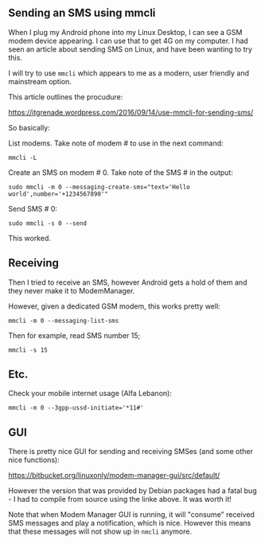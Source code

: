 ## Sending an SMS using mmcli

When I plug my Android phone into my Linux Desktop, I can see a GSM modem device appearing. I can use that to get 4G on my computer. I had seen an article about sending SMS on Linux, and have been wanting to try this.

I will try to use `mmcli` which appears to me as a modern, user friendly and mainstream option.

This article outlines the procudure:

https://itgrenade.wordpress.com/2016/09/14/use-mmcli-for-sending-sms/

So basically:

List modems. Take note of modem # to use in the next command:

	mmcli -L

Create an SMS on modem # 0. Take note of the SMS # in the output:

	sudo mmcli -m 0 --messaging-create-sms="text='Hello world',number='+1234567890'"

Send SMS # 0:

	sudo mmcli -s 0 --send

This worked.


## Receiving

Then I tried to receive an SMS, however Android gets a hold of them and they never make it to ModemManager. 

However, given a dedicated GSM modem, this works pretty well:

	mmcli -m 0 --messaging-list-sms

Then for example, read SMS number 15;

	mmcli -s 15
	
	
## Etc.

Check your mobile internet usage (Alfa Lebanon):

	mmcli -m 0 --3gpp-ussd-initiate='*11#'
	
## GUI

There is pretty nice GUI for sending and receiving SMSes (and some other nice functions):

https://bitbucket.org/linuxonly/modem-manager-gui/src/default/

However the version that was provided by Debian packages had a fatal bug - I had to compile from source using the linke above. It was worth it!

Note that when Modem Manager GUI is running, it will "consume" received SMS messages and play a notification, which is nice. However this means that these messages will not show up in `nmcli` anymore.

